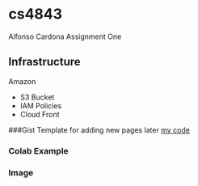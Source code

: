 # cs4843
Alfonso Cardona Assignment One

## Infrastructure 
Amazon 
- S3 Bucket
- IAM Policies
- Cloud Front

###Gist
Template for adding new pages later [my code](https://gist.github.com/Fonzy-2711/0761709fcb4dcd99b9519a20b549797b)

### Colab Example


### Image
